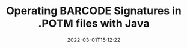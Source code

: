 ---
############################# Static ############################
layout: "auto-gen"
date: 2022-03-01T15:12:22
draft: false
otherformats: 
breadcrumb: Create BARCODE signature on POTM for Java

############################# Head ############################
head_title: "Adding BARCODE signatures in a POTM file with Java"
head_description: "Put BARCODE Signature on POTM file for Java using a few lines of code. Use the GroupDocs Document Signature API to sign dozens file formats."

############################# Header ############################
title: "Operating BARCODE Signatures in .POTM files with Java"
description: "How to add BARCODE Signature with a few lines of Java code"
bg_image: "https://cms.admin.containerize.com/templates/aspose/App_Themes/V3/images/bg/header1.png"
bg_overlay: false
button:
    enable: true

############################# SubMenu ############################
submenu:
    enable: true

    left:
        img_alt: "GroupDocs.Signature for Java"
        image: "https://cms.admin.containerize.com/templates/groupdocs/images/product-logos/90x90-noborder/groupdocs-signature-java.png"
        product: "GroupDocs.Signature"
        platform: "Java"



############################# About ############################
about:
    enable: true
    title: "About GroupDocs.Signature for Java API"
    content: |
        [GroupDocs.Signature for Java](https://products.groupdocs.com/signature/java/) is a advanced .NET API to electronically sign digital documents using various signature types such as text, image, barcode, QR-code, stamp, form-field and metadata. Users can load, edit, validate, save, remove, preview and search digital signatures within PDF, Microsoft Word, Excel worksheets, PowerPoint presentations, Adobe Photoshop, metafiles and image file formats, with additional support for customizing signature properties as needed.
    

overview:
    enable: true
    title: "Overview API"
    content: |
        Sign your POTM files with BARCODE signatures using Java easily. You can use just a couple of Java code lines in any platform of your choice like - Windows, Linux, macOS.
        You can put BARCODE on POTM file in a very convenient way and for free. Besides that it is possible to sign POTM files using advanced BARCODE options. 
        
        There are a lot of options features to sign POTM which you may use for your purposes:

        * BARCODE position on the page can be set up as absolutely as relatively;;
        * One BARCODE signature may be placed on specified pages of multi-page documents;;
        * A lot of additional signature features like color, size, border etc. are available..
        
        There are also saving options for signed POTM file:

        * after signing file might be saved with other supported format;
        * furthermore file can be encrypted with password or saved to memory stream.

        Signing POTM files with BARCODE provides vast amount opportunities for users. Moreover there is no need for any additional software installed - like MS Office, Open Office, Adobe Acrobat Reader etc.


############################# Steps ############################
steps:
    enable: true
    title_left: "Steps to sign POTM with BARCODE in Java"
    content_left: |
        [GroupDocs.Signature for Java](https://products.groupdocs.com/signature/java/) provides ability to sign POTM documents with BARCODE signatures quick and easily.
        
        * Create an instance of Signature class providing POTM file supposed to signing as path or memory stream
        * Instantiate SignOptions class and set all demanded data.
        * Invoke the Signature.Sign passing output POTM file or memory stream

    title_right: "System Requirements"
    content_right: |
        Documents signing with GroupDocs.Signature for Java can be performed in just a few simple steps. Our APIs are supported on all major platforms and operating systems. Before executing the code below, make sure you have the following prerequisites installed on your system.

        * Operating systems: Microsoft Windows, Linux, MacOS
        * Development environments: NetBeans, Intellij IDEA, Eclipse, etc.
        * Java runtime: J2SE 6.0 and above
        * Get the latest GroupDocs.Signature for Java from [Maven](https://repository.groupdocs.com/webapp/#/artifacts/browse/tree/General/repo/com/groupdocs/groupdocs-signature)
         
    code: |
        ```java    
        
        // Set up input POTM file
        string filePath = "input.potm";
        // Set up output file
        string outputFilePath = "output.potm";

        // Instantiate Signature for input file
        Signature signature = new Signature(filePath);

        // create barcode option with predefined barcode text
        BarcodeSignOptions options = new BarcodeSignOptions("John Smith");

        // setup Barcode encoding type
        options.setEncodeType(BarcodeTypes.CODABAR);

        // set signature position
        options.setLeft(50);
        options.setTop(50);
        options.setWidth(200);
        options.setHeight(50);

        // sign POTM document
        SignResult result = signature.sign(outputFilePath, options);

        ```

demos:
    enable: true
    title: "Signing POTM documents with BARCODE Live Demo"
    content: |
       Sign POTM file with BARCODE signature right now by visiting the [GroupDocs.Signature App](https://products.groupdocs.app/signature/family) website. Free online demo waiting for you.
          

more_formats:
    enable: true
    title: "Other supported BARCODE signatures for Java"
    content: "You can also sign POTM with other signature types. Please see the list below."
       
       
back_to_top:
    enable: true
---